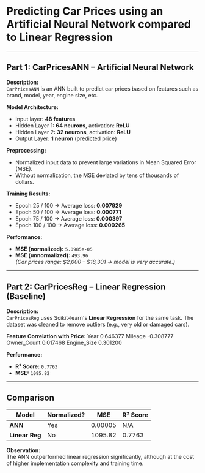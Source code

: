 # Predicting Car Prices using an Artificial Neural Network compared to Linear Regression

---

## Part 1: CarPricesANN – Artificial Neural Network

**Description:**  
`CarPricesANN` is an ANN built to predict car prices based on features such as brand, model, year, engine size, etc.

**Model Architecture:**
- Input layer: **48 features**
- Hidden Layer 1: **64 neurons**, activation: **ReLU**
- Hidden Layer 2: **32 neurons**, activation: **ReLU**
- Output Layer: **1 neuron** (predicted price)

**Preprocessing:**  
- Normalized input data to prevent large variations in Mean Squared Error (MSE).
- Without normalization, the MSE deviated by tens of thousands of dollars.

**Training Results:**  
- Epoch 25 / 100 → Average loss: **0.007929**
- Epoch 50 / 100 → Average loss: **0.000771**
- Epoch 75 / 100 → Average loss: **0.000397**
- Epoch 100 / 100 → Average loss: **0.000265**

**Performance:**
- **MSE (normalized):** `5.0985e-05`
- **MSE (unnormalized):** `493.96`  
*(Car prices range: \$2,000 – \$18,301 → model is very accurate.)*

---

## Part 2: CarPricesReg – Linear Regression (Baseline)

**Description:**  
`CarPricesReg` uses Scikit-learn's **Linear Regression** for the same task. The dataset was cleaned to remove outliers (e.g., very old or damaged cars).

**Feature Correlation with Price:**
Year 0.646377
Mileage -0.308777
Owner_Count 0.017468
Engine_Size 0.301200


**Performance:**
- **R² Score:** `0.7763`
- **MSE:** `1095.82`

---

## Comparison

| Model          | Normalized? | MSE      | R² Score  |
|---------------|------------|----------|-----------|
| **ANN**       | Yes        | 0.00005 | N/A       |
| **Linear Reg**| No         | 1095.82 | 0.7763    |

**Observation:**  
The ANN outperformed linear regression significantly, although at the cost of higher implementation complexity and training time.
